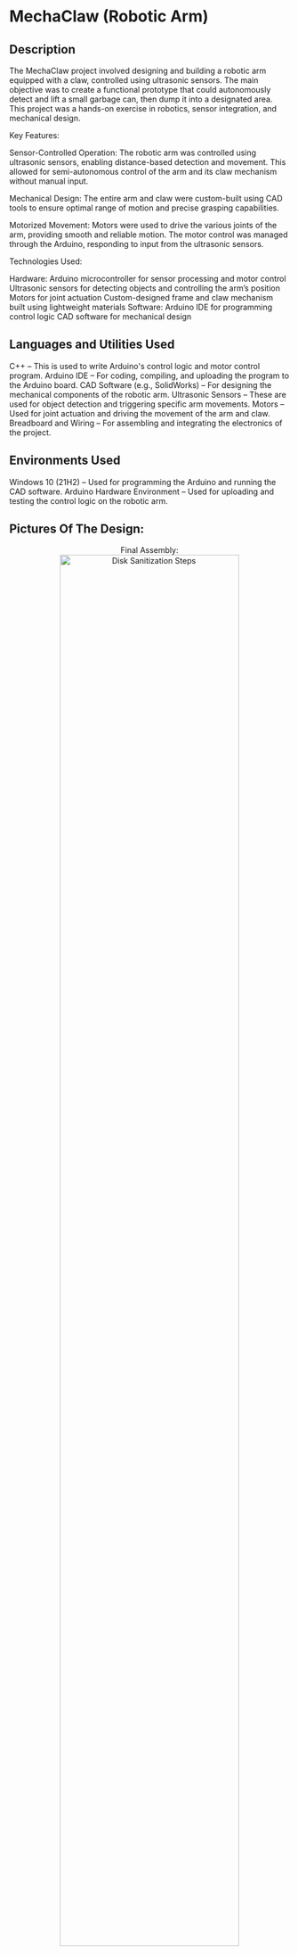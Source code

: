 <h1>MechaClaw (Robotic Arm) </h1>


<h2>Description</h2>
The MechaClaw project involved designing and building a robotic arm equipped with a claw, controlled using ultrasonic sensors. The main objective was to create a functional prototype that could autonomously detect and lift a small garbage can, then dump it into a designated area. This project was a hands-on exercise in robotics, sensor integration, and mechanical design.

Key Features:

Sensor-Controlled Operation:
The robotic arm was controlled using ultrasonic sensors, enabling distance-based detection and movement. This allowed for semi-autonomous control of the arm and its claw mechanism without manual input.

Mechanical Design:
The entire arm and claw were custom-built using CAD tools to ensure optimal range of motion and precise grasping capabilities.

Motorized Movement:
Motors were used to drive the various joints of the arm, providing smooth and reliable motion. The motor control was managed through the Arduino, responding to input from the ultrasonic sensors.

Technologies Used:

Hardware:
Arduino microcontroller for sensor processing and motor control
Ultrasonic sensors for detecting objects and controlling the arm’s position
Motors for joint actuation
Custom-designed frame and claw mechanism built using lightweight materials
Software:
Arduino IDE for programming control logic
CAD software for mechanical design
<br />


<h2>Languages and Utilities Used</h2>

C++ – This is used to write Arduino's control logic and motor control program.
Arduino IDE – For coding, compiling, and uploading the program to the Arduino board.
CAD Software (e.g., SolidWorks) – For designing the mechanical components of the robotic arm.
Ultrasonic Sensors – These are used for object detection and triggering specific arm movements.
Motors – Used for joint actuation and driving the movement of the arm and claw.
Breadboard and Wiring – For assembling and integrating the electronics of the project.

<h2>Environments Used </h2>
Windows 10 (21H2) – Used for programming the Arduino and running the CAD software.
Arduino Hardware Environment – Used for uploading and testing the control logic on the robotic arm.

<h2>Pictures Of The Design:</h2>

<p align="center">
Final Assembly: <br/>
<img src="https://i.imgur.com/nW3r19V.png" height="80%" width="80%" alt="Disk Sanitization Steps"/>
<br />
<br />
Inside the Base Includes Breadboard and Arduino Board:  <br/>
<img src="https://i.imgur.com/MDuaVmo.png" height="80%" width="80%" alt="Disk Sanitization Steps"/>
<br />
<br />
Sensor Used:  <br/>
<img src="https://i.imgur.com/czMqtAS.png" height="80%" width="80%" alt="Disk Sanitization Steps"/>
<br />
<br />
3D Parts: <br/>
<img src="https://i.imgur.com/ZpX4BJ9.jpeg"/>
<br />
<br />
Arduino  <br/>
<img src="https://i.imgur.com/oZ3J7Hj.png"/>
<br />
<br />
Attachment Of Sensor:  <br/>
<img src="https://i.imgur.com/5wWDHfr.jpeg" height="80%" width="80%" alt="Disk Sanitization Steps"/>
<br />
<br />
Final Video: 
https://github.com/user-attachments/assets/518b32ee-a27e-475a-993a-e6be1082e85b





<!--
 ```diff
- text in red
+ text in green
! text in orange
# text in gray
@@ text in purple (and bold)@@
```
--!>
